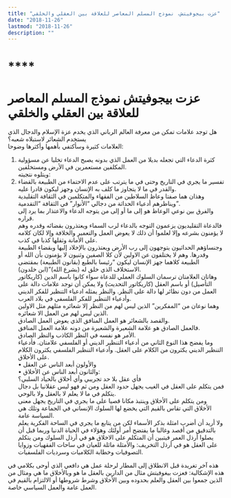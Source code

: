 ```yaml
---
title: "عزت بيجوفيتش، نموذج المسلم المعاصر للعلاقة بين العقلي والخلقي"
date: "2018-11-26"
lastmod: "2018-11-26"
description: ""
---
```

# ****

# **عزت بيجوفيتش نموذج المسلم المعاصر للعلاقة بين العقلي والخلقي**

هل توجد علامات تمكن من معرفة العالم الرباني الذي يخدم عزة الإسلام والدجال الذي يستخدم الشعائر لاستبلاه شعبه؟   
العلامات كثيرة وسأكتفي بأهمها وأكثرها وضوحا:   
1. كثرة الدعاء التي تجعله بديلا من العمل الذي بدونه يصبح الدعاء تخليا عن مسؤولية المكلفين مستعمرين في الأرض ومستخلفين.  
ويتلوه نتجيته:  
2. تفسير ما يجري في التاريخ وحتى في ما يترتب على عدم الاحتماء من الطبيعة بالقضاء والقدر في ما لا يتجاوز ما كلف به الإنسان وجهز ليكون قادرا عليه.   
وهذان هما صفتا وعاظ السلاطين من الفقهاء والمتكلمين في الثقافة التقليدية ويناظرهم أدعياء الحداثة من دجالي “الأنوار” في الثقافة “التقدمية”.  
والفرق بين نوعي الوعاظ هو إلى ما أو إلى من يتوجه الدعاء والاعتذار بما يرد إلى قراره.   
فالدعاة التقليديون يزعمون التوجه بالدعاء لرب السماء ويعتذرون بقضائه وقدره وهم لا يؤمنون بشرعه وإلا لعلموا أن ذلك لا يعوض العمل والتعمير والخلافة وإلا لكان كلامه على الأمانة وثقلها كذبا في كذب.  
وجنساؤهم الحداثيون يتوجهون إلى رب الأرض ويعتذرون بالإخلاد إليها وبقضاء الطبيعة وقدرها. وهم لا يختلفون عن الاولين لأن كلا الصفين وثنيون لا يؤمنون بأن الله أو الطبيعة كلاهما جهز الإنسان ليكون “رئيسا بالطبع (بقانون الطبيعة) بمقتضى الاستخلاف الذي خلق له (بشرع الله)”(ابن خلدون).  
وهاتان العلامتان ترسمان السلوك العملي للدعاة سواء كانوا باسم الدين (كاريكاتور التأصيل) أو باسم العقل (كاريكاتور التحديث) ولا يمكن أن توجد علامات دالة على العمل من دون نظائر لها دالة على النظر. والنظر يمثله ادعياء التنظير للفكر الديني وأدعياء التنظير للفكر الفلسفي في بلاد العرب.  
وهما نوعان من “المفكرين” الذين ليس لهم من النظر إلا شعائره مثلهم مثل الاولين الذين ليس لهم من العمل الا شعائره.   
والقصد بالشعائر هو العمل المنافق الذي يعوض العمل الصادق.   
فالعمل الصادق هو علامة الشعيرة والشعيرة من دونه علامة العمل المنافق.  
الأمر هو نفسه في النظر الكاذب والنظر الصادق.  
وما يفضح هذا النوع الثاني من أدعياء التنظير الديني أو الفلسفي علامتان. فأدعياء التنظير الديني يكثرون من الكلام على العقل. وأدعياء التنظير الفلسفي يكثرون الكلام على الأخلاق.   
• والأولون أبعد الناس عن العقل   
• والثانون أبعد الناس عن الأخلاق:   
فأي عقل بلا حد تجريبي وأي أخلاق بالحياد السلبي؟  
فمن يتكلم على العقل في الغيب يجهل حدود العقل ومن ثم فهو ليس عقلانيا بل دجال يتكلم في ما لا يعلم لا بالعقل ولا بالوحي.   
ومن يتكلم على الأخلاق وينتبذ مكانا قصيا على ما يجري في التاريخ يجهل معنى الأخلاق التي تقاس بالقيم التي يخضع لها السلوك الإنساني في الجماعة وتلك هي السياسة عامة.  
ولا أريد أن أضرب امثلة بذكر الأسماء لكن من يتابع ما يجري في الساحة الفكرية يعلم بالتدقيق من أقصد وغالبا ما يفتضح أمر أولئك وهؤلاء في الحياة الدنيا وربما قبل أن يصلوا أرذل العمر فيتبين أن المتكلم على الاخلاق هو في أرذل السلوك ومن يتكلم على العقل هو في أرذل التخريف: والأمثلة ماثلة للعيان في ساحات الفقهيات وزوايا التصوفيات وخطابة الكلاميات وسرديات الفلسفيات.

هذه آخر تغريدة قبل الانطلاق إلى المطار لرحلة عمل هي دافعي الذي أوحى بكلامي في هذه الإشكالية: فعزت بيغوفيتش مثال من الدارين بالعقل ما هو وبالأخلاق ما هي ومثال من الذين جمعوا بين العقل والعلم بحدوده وبين الأخلاق وشرط شروطها أو الالتزام بالقيم في العمل عامة والعمل السياسي خاصة.

###